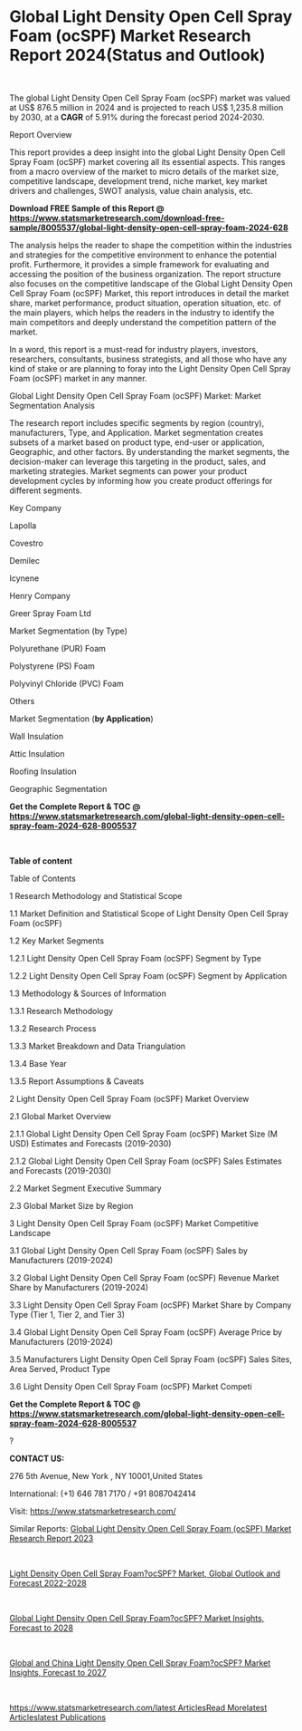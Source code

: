 <h1>Global Light Density Open Cell Spray Foam (ocSPF) Market Research Report 2024(Status and Outlook)</h1><br/><p>The global Light Density Open Cell Spray Foam (ocSPF) market was valued at US$ 876.5 million in 2024 and is projected to reach US$ 1,235.8 million by 2030, at a <strong>CAGR</strong> of 5.91% during the forecast period 2024-2030.</p>
 
 
 
 <p>Report Overview</p>
 
 
 
 <p>This report provides a deep insight into the global Light Density Open Cell Spray Foam (ocSPF) market covering all its essential aspects. This ranges from a macro overview of the market to micro details of the market size, competitive landscape, development trend, niche market, key market drivers and challenges, SWOT analysis, value chain analysis, etc.</p>
 
 
 
 <p><strong>Download FREE Sample of this Report @ <a href="https://www.statsmarketresearch.com/download-free-sample/8005537/global-light-density-open-cell-spray-foam-2024-628">https://www.statsmarketresearch.com/download-free-sample/8005537/global-light-density-open-cell-spray-foam-2024-628</a></strong></p>
 
 
 
 <p>The analysis helps the reader to shape the competition within the industries and strategies for the competitive environment to enhance the potential profit. Furthermore, it provides a simple framework for evaluating and accessing the position of the business organization. The report structure also focuses on the competitive landscape of the Global Light Density Open Cell Spray Foam (ocSPF) Market, this report introduces in detail the market share, market performance, product situation, operation situation, etc. of the main players, which helps the readers in the industry to identify the main competitors and deeply understand the competition pattern of the market.</p>
 
 
 
 <p>In a word, this report is a must-read for industry players, investors, researchers, consultants, business strategists, and all those who have any kind of stake or are planning to foray into the Light Density Open Cell Spray Foam (ocSPF) market in any manner.</p>
 
 
 
 <p>Global Light Density Open Cell Spray Foam (ocSPF) Market: Market Segmentation Analysis</p>
 
 
 
 <p>The research report includes specific segments by region (country), manufacturers, Type, and Application. Market segmentation creates subsets of a market based on product type, end-user or application, Geographic, and other factors. By understanding the market segments, the decision-maker can leverage this targeting in the product, sales, and marketing strategies. Market segments can power your product development cycles by informing how you create product offerings for different segments.</p>
 
 
 
 <p>Key Company</p>
 
 
 
 <p>Lapolla</p>
 
 
 
 <p>Covestro</p>
 
 
 
 <p>Demilec</p>
 
 
 
 <p>Icynene</p>
 
 
 
 <p>Henry Company</p>
 
 
 
 <p>Greer Spray Foam Ltd</p>
 
 
 
 <p>Market Segmentation (by Type)</p>
 
 
 
 <p>Polyurethane (PUR) Foam</p>
 
 
 
 <p>Polystyrene (PS) Foam</p>
 
 
 
 <p>Polyvinyl Chloride (PVC) Foam</p>
 
 
 
 <p>Others</p>
 
 
 
 <p>Market Segmentation (<strong>by Application</strong>)</p>
 
 
 
 <p>Wall Insulation</p>
 
 
 
 <p>Attic Insulation</p>
 
 
 
 <p>Roofing Insulation</p>
 
 
 
 <p>Geographic Segmentation</p>
 
 
 
 <div><b>Get the Complete Report & TOC @ <a href="https://www.statsmarketresearch.com/global-light-density-open-cell-spray-foam-2024-628-8005537">https://www.statsmarketresearch.com/global-light-density-open-cell-spray-foam-2024-628-8005537</a></b></div>
 
 
 
 <p><br />
 
 <b>Table of content</b></p>
 
 
 
 <p>Table of Contents<br />
 
 1 Research Methodology and Statistical Scope<br />
 
 1.1 Market Definition and Statistical Scope of Light Density Open Cell Spray Foam (ocSPF)<br />
 
 1.2 Key Market Segments<br />
 
 1.2.1 Light Density Open Cell Spray Foam (ocSPF) Segment by Type<br />
 
 1.2.2 Light Density Open Cell Spray Foam (ocSPF) Segment by Application<br />
 
 1.3 Methodology & Sources of Information<br />
 
 1.3.1 Research Methodology<br />
 
 1.3.2 Research Process<br />
 
 1.3.3 Market Breakdown and Data Triangulation<br />
 
 1.3.4 Base Year<br />
 
 1.3.5 Report Assumptions & Caveats<br />
 
 2 Light Density Open Cell Spray Foam (ocSPF) Market Overview<br />
 
 2.1 Global Market Overview<br />
 
 2.1.1 Global Light Density Open Cell Spray Foam (ocSPF) Market Size (M USD) Estimates and Forecasts (2019-2030)<br />
 
 2.1.2 Global Light Density Open Cell Spray Foam (ocSPF) Sales Estimates and Forecasts (2019-2030)<br />
 
 2.2 Market Segment Executive Summary<br />
 
 2.3 Global Market Size by Region<br />
 
 3 Light Density Open Cell Spray Foam (ocSPF) Market Competitive Landscape<br />
 
 3.1 Global Light Density Open Cell Spray Foam (ocSPF) Sales by Manufacturers (2019-2024)<br />
 
 3.2 Global Light Density Open Cell Spray Foam (ocSPF) Revenue Market Share by Manufacturers (2019-2024)<br />
 
 3.3 Light Density Open Cell Spray Foam (ocSPF) Market Share by Company Type (Tier 1, Tier 2, and Tier 3)<br />
 
 3.4 Global Light Density Open Cell Spray Foam (ocSPF) Average Price by Manufacturers (2019-2024)<br />
 
 3.5 Manufacturers Light Density Open Cell Spray Foam (ocSPF) Sales Sites, Area Served, Product Type<br />
 
 3.6 Light Density Open Cell Spray Foam (ocSPF) Market Competi</p>
 
 
 
 <div><b>Get the Complete Report & TOC @ <a href="https://www.statsmarketresearch.com/global-light-density-open-cell-spray-foam-2024-628-8005537">https://www.statsmarketresearch.com/global-light-density-open-cell-spray-foam-2024-628-8005537</a></b></div>
 
 
 
 <p>? </p>
 
 
 
 <p><b>CONTACT US:</b><br />
 
 276 5th Avenue, New York , NY 10001,United States<br />
 
 International: (+1) 646 781 7170 / +91 8087042414<br />
 
 Visit: <a href="https://www.statsmarketresearch.com/">https://www.statsmarketresearch.com/</a><br />
 
 Similar Reports: <a href="https://www.statsmarketresearch.com/global-light-density-open-cell-spray-foam-2024-628-8005537">Global Light Density Open Cell Spray Foam (ocSPF) Market Research Report 2023</a><br />
 
 <br />
 
 <a href="https://www.statsmarketresearch.com/global-light-density-open-cell-spray-foam-2024-628-8005537">Light Density Open Cell Spray Foam?ocSPF? Market, Global Outlook and Forecast 2022-2028</a><br />
 
 <br />
 
 <a href="https://www.statsmarketresearch.com/global-light-density-open-cell-spray-foam-2024-628-8005537">Global Light Density Open Cell Spray Foam?ocSPF? Market Insights, Forecast to 2028</a><br />
 
 <br />
 
 <a href="https://www.statsmarketresearch.com/global-light-density-open-cell-spray-foam-2024-628-8005537">Global and China Light Density Open Cell Spray Foam?ocSPF? Market Insights, Forecast to 2027</a><br />
 
 <br />
 
 <a href="https://gyeongbokgung.com">https://www.statsmarketresearch.com/</a><a href="https://hallyeomaritime.com">latest Articles</a><a href="https://jingwansa.com">Read More</a><a href="https://nguoiviet.jp/">latest Articles</a><a href="https://www.intelmarketresearch.com/">latest Publications</a></p>